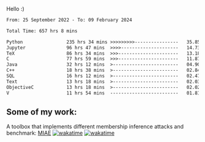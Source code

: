 Hello :)


<!--START_SECTION:waka-->

```txt
From: 25 September 2022 - To: 09 February 2024

Total Time: 657 hrs 8 mins

Python                235 hrs 34 mins >>>>>>>>>----------------   35.85 %
Jupyter               96 hrs 47 mins  >>>>---------------------   14.73 %
TeX                   86 hrs 34 mins  >>>----------------------   13.18 %
C                     77 hrs 59 mins  >>>----------------------   11.87 %
Java                  32 hrs 12 mins  >------------------------   04.90 %
C++                   18 hrs 38 mins  >------------------------   02.84 %
SQL                   16 hrs 12 mins  >------------------------   02.47 %
Text                  13 hrs 18 mins  >------------------------   02.03 %
ObjectiveC            13 hrs 18 mins  >------------------------   02.02 %
V                     11 hrs 54 mins  -------------------------   01.81 %
```

<!--END_SECTION:waka-->

## Some of my work: 

A toolbox that implements different membership inference attacks and benchmark: [MIAE](https://github.com/RPI-DSPlab) [![wakatime](https://wakatime.com/badge/user/18ac89f5-baf8-49e6-a5ee-d9272435ce3a/project/3e6541fd-578f-4d9d-9080-f2a42b2d10e1.svg)](https://wakatime.com/badge/user/18ac89f5-baf8-49e6-a5ee-d9272435ce3a/project/3e6541fd-578f-4d9d-9080-f2a42b2d10e1) [![wakatime](https://wakatime.com/badge/user/18ac89f5-baf8-49e6-a5ee-d9272435ce3a/project/5d5826e9-c6d6-4d86-8b00-0d1608c5f167.svg)](https://wakatime.com/badge/user/18ac89f5-baf8-49e6-a5ee-d9272435ce3a/project/5d5826e9-c6d6-4d86-8b00-0d1608c5f167)
